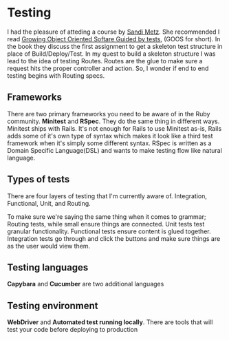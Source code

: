 # Testing

I had the pleasure of atteding a course by [Sandi Metz](http://www.sandimetz.com/work-with-me). She recommended I read [Growing Object Oriented Softare Guided by tests](https://www.amazon.com/Growing-Object-Oriented-Software-Guided-Tests/dp/0321503627), (GOOS for short). In the book they discuss the first assignment to get a skeleton test structure in place of Build/Deploy/Test. In my quest to build a skeleton structure I was lead to the idea of testing Routes. Routes are the glue to make sure a request hits the proper controller and action. So, I wonder if end to end testing begins with Routing specs. 

## Frameworks

There are two primary frameworks you need to be aware of in the Ruby community. **Minitest** and **RSpec**. They do the same thing in different ways. Minitest ships with Rails. It's not enough for Rails to use Minitest as-is, Rails adds some of it's own type of syntax which makes it look like a third test framework when it's simply some different syntax. RSpec is written as a Domain Specific Language(DSL) and wants to make testing flow like natural language.

## Types of tests

There are four layers of testing that I'm currently aware of. Integration, Functional, Unit, and Routing. 

To make sure we're saying the same thing when it comes to grammar; Routing tests, while small ensure things are connected. Unit tests test granular functionality. Functional tests ensure content is glued together. Integration tests go through and click the buttons and make sure things are as the user would view them.

## Testing languages

**Capybara** and **Cucumber** are two additional languages

## Testing environment

**WebDriver** and **Automated test running locally**. There are tools that will test your code before deploying to production
